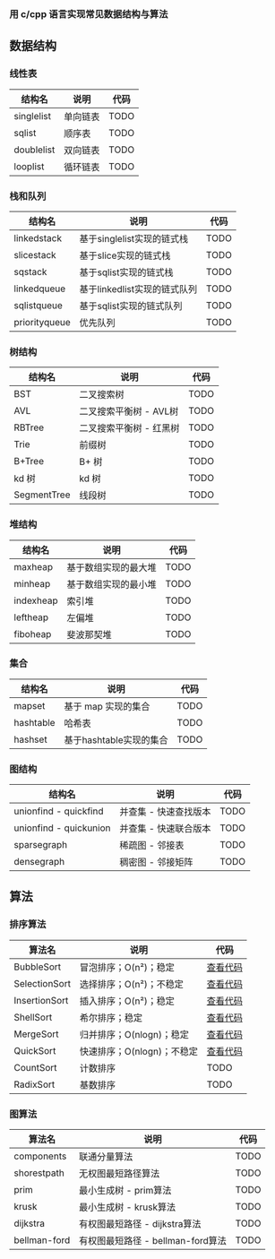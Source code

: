 ### 用 c/cpp 语言实现常见数据结构与算法



## 数据结构

### 线性表

| 结构名     | 说明     | 代码                                                         |
| ---------- | -------- | ------------------------------------------------------------ |
| singlelist | 单向链表 | TODO |
| sqlist     | 顺序表   | TODO|
| doublelist | 双向链表 | TODO                                                         |
| looplist   | 循环链表 | TODO                                                         |



### 栈和队列

| 结构名        | 说明  | 代码                                                         |
| ------------- | ---------------------------- | ------------------------------------------------------------ |
| linkedstack   | 基于singlelist实现的链式栈   | TODO |
| slicestack    | 基于slice实现的链式栈        | TODO |
| sqstack       | 基于sqlist实现的链式栈       | TODO |
| linkedqueue   | 基于linkedlist实现的链式队列 | TODO |
| sqlistqueue   | 基于sqlist实现的链式队列     | TODO |
| priorityqueue | 优先队列                     | TODO |



### 树结构

| 结构名      | 说明                    | 代码                                                         |
| ----------- | ----------------------- | ------------------------------------------------------------ |
| BST         | 二叉搜索树              | TODO |
| AVL         | 二叉搜索平衡树 - AVL树  | TODO |
| RBTree      | 二叉搜索平衡树 - 红黑树 | TODO                                                         |
| Trie        | 前缀树                  | TODO                                                         |
| B+Tree      | B+ 树                   | TODO                                                         |
| kd 树       | kd 树                   | TODO                                                         |
| SegmentTree | 线段树                  | TODO                                                         |



### 堆结构

| 结构名    | 说明                 | 代码                                                         |
| --------- | -------------------- | ------------------------------------------------------------ |
| maxheap   | 基于数组实现的最大堆 | TODO |
| minheap   | 基于数组实现的最小堆 | TODO |
| indexheap | 索引堆               | TODO |
| leftheap  | 左偏堆               | TODO |
| fiboheap  | 斐波那契堆           | TODO |



### 集合

| 结构名    | 说明                    | 代码                                                         |
| --------- | ----------------------- | ------------------------------------------------------------ |
| mapset    | 基于 map 实现的集合     | TODO |
| hashtable | 哈希表                  | TODO                                                         |
| hashset   | 基于hashtable实现的集合 | TODO                                                         |



### 图结构

| 结构名                 | 说明                  | 代码                                                         |
| ---------------------- | --------------------- | ------------------------------------------------------------ |
| unionfind - quickfind  | 并查集 - 快速查找版本 | TODO |
| unionfind - quickunion | 并查集 - 快速联合版本 | TODO |
| sparsegraph            | 稀疏图 - 邻接表       | TODO |
| densegraph             | 稠密图 - 邻接矩阵     | TODO |



## 算法

### 排序算法

| 算法名        | 说明                       | 代码                                                         |
| ------------- | -------------------------- | ------------------------------------------------------------ |
| BubbleSort    | 冒泡排序；O(n²)；稳定      | [查看代码](https://github.com/MiniKimmy/c-dsa/blob/master/algorithms/sort/bubbleSort.cpp) |
| SelectionSort | 选择排序；O(n²)；不稳定    | [查看代码](https://github.com/MiniKimmy/c-dsa/blob/master/algorithms/sort/selectSort.cpp) |
| InsertionSort | 插入排序；O(n²)；稳定      | [查看代码](https://github.com/MiniKimmy/c-dsa/blob/master/algorithms/sort/insertSort.cpp) |
| ShellSort     | 希尔排序；稳定             | [查看代码](https://github.com/MiniKimmy/c-dsa/blob/master/algorithms/sort/shellSort.cpp) |
| MergeSort     | 归并排序；O(nlogn)；稳定   | [查看代码](https://github.com/MiniKimmy/c-dsa/blob/master/algorithms/sort/mergeSort.cpp) |
| QuickSort     | 快速排序；O(nlogn)；不稳定 | [查看代码](https://github.com/MiniKimmy/c-dsa/blob/master/algorithms/sort/quickSort.cpp) |
| CountSort     | 计数排序                   | TODO                                                         |
| RadixSort     | 基数排序                   | TODO                                                         |



### 图算法

| 算法名       | 说明                              | 代码                                                         |
| ------------ | --------------------------------- | ------------------------------------------------------------ |
| components   | 联通分量算法                      | TODO |
| shorestpath  | 无权图最短路径算法                | TODO |
| prim         | 最小生成树 - prim算法             | TODO       |
| krusk        | 最小生成树 - krusk算法            | TODO               |
| dijkstra     | 有权图最短路径 - dijkstra算法     | TODO           |
| bellman-ford | 有权图最短路径 - bellman-ford算法 | TODO                |

